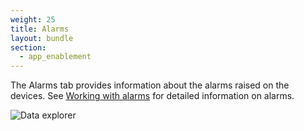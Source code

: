 ```yaml
---
weight: 25
title: Alarms
layout: bundle
section:
  - app_enablement
---
```


The Alarms tab provides information about the alarms raised on the devices. See [Working with alarms](/device-management-application/monitoring-and-controlling-devices/#working-with-alarms) for detailed information on alarms.

![Data explorer](/images/users-guide/cockpit/cockpit-alarms-view.png)
